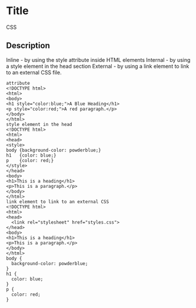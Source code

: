 # Title

CSS

## Description

Inline - by using the style attribute inside HTML elements
Internal - by using a style element in the head section
External - by using a link element to link to an external CSS file.

```md040
attribute
<!DOCTYPE html>
<html>
<body>
<h1 style="color:blue;">A Blue Heading</h1>
<p style="color:red;">A red paragraph.</p>
</body>
</html>
style element in the head
<!DOCTYPE html>
<html>
<head>
<style>
body {background-color: powderblue;}
h1   {color: blue;}
p    {color: red;}
</style>
</head>
<body>
<h1>This is a heading</h1>
<p>This is a paragraph.</p>
</body>
</html>
link element to link to an external CSS
<!DOCTYPE html>
<html>
<head>
  <link rel="stylesheet" href="styles.css">
</head>
<body>
<h1>This is a heading</h1>
<p>This is a paragraph.</p>
</body>
</html>
body {
  background-color: powderblue;
}
h1 {
  color: blue;
}
p {
  color: red;
}
```
